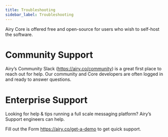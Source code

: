 ```yaml
---
title: Troubleshooting
sidebar_label: Troubleshooting
---
```


Airy Core is offered free and open-source for users who wish to self-host the software.

# Community Support

Airy’s Community Slack (https://airy.co/community) is a great first place to reach out for help. Our community and Core developers are often logged in and ready to answer questions.

# Enterprise Support

Looking for help & tips running a full scale messaging platform? Airy’s Support engineers can help.

Fill out the Form https://airy.co/get-a-demo to get quick support.
